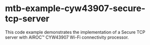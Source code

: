 # mtb-example-cyw43907-secure-tcp-server
This code example demonstrates the implementation of a Secure TCP server with AIROC™ CYW43907 Wi-Fi connectivity processor.
